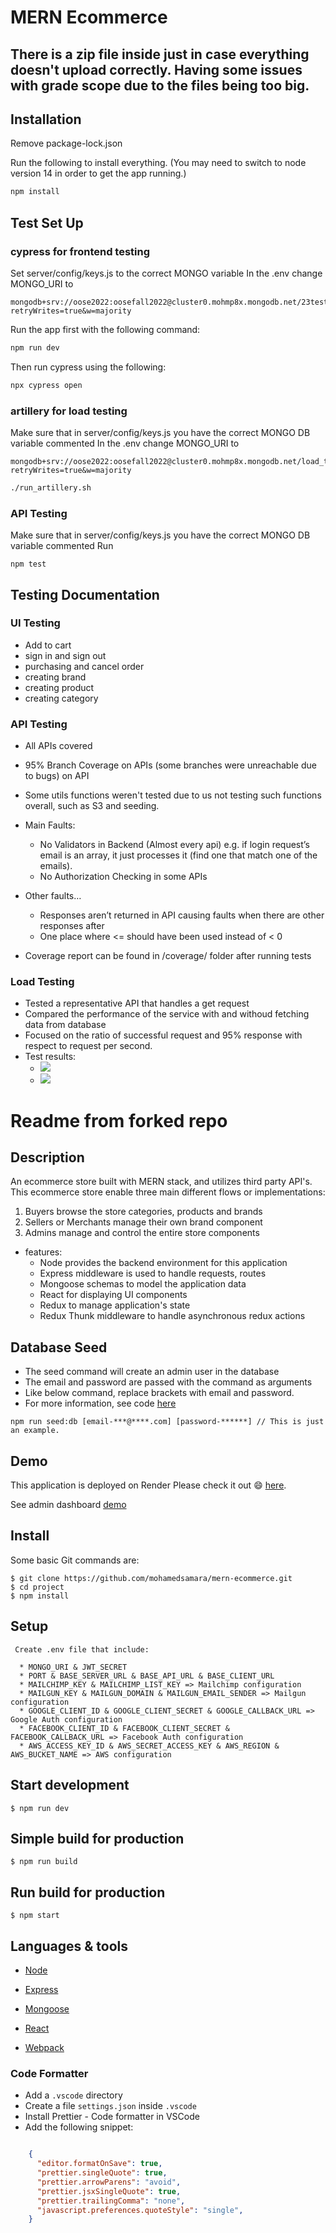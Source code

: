# MERN Ecommerce

## There is a zip file inside just in case everything doesn't upload correctly. Having some issues with grade scope due to the files being too big.

## Installation
Remove package-lock.json

Run the following to install everything. (You may need to switch to node version 14 in order to get the app running.)
```bash
npm install
```


## Test Set Up
### cypress for frontend testing
Set server/config/keys.js to the correct MONGO variable
In the .env change MONGO_URI to 
```
mongodb+srv://oose2022:oosefall2022@cluster0.mohmp8x.mongodb.net/23testing?retryWrites=true&w=majority
```

Run the app first with the following command:
```bash
npm run dev
```

Then run cypress using the following:
```bash
npx cypress open
```

### artillery for load testing
Make sure that in server/config/keys.js you have the correct MONGO DB variable commented
In the .env change MONGO_URI to 
```
mongodb+srv://oose2022:oosefall2022@cluster0.mohmp8x.mongodb.net/load_testing?retryWrites=true&w=majority
```
```bash
./run_artillery.sh
```


### API Testing
Make sure that in server/config/keys.js you have the correct MONGO DB variable commented
Run
```
npm test
```



## Testing Documentation

### UI Testing
- Add to cart
- sign in and sign out
- purchasing and cancel order
- creating brand
- creating product
- creating category

### API Testing
- All APIs covered
- 95% Branch Coverage on APIs (some branches were unreachable due to bugs) on API
- Some utils functions weren't tested due to us not testing such functions overall, such as S3 and seeding.
- Main Faults:
  - No Validators in Backend (Almost every api)
    e.g. if login request’s email is an array, it just processes it (find one that match one of the emails).
  - No Authorization Checking in some APIs

- Other faults…
  - Responses aren’t returned in API causing faults when there are other responses after
  - One place where <= should have been used instead of < 0


- Coverage report can be found in /coverage/ folder after running tests


### Load Testing
- Tested a representative API that handles a get request
- Compared the performance of the service with and withoud fetching data from database
- Focused on the ratio of successful request and 95% response with respect to request per second. 
- Test results:
  - ![](./load_testing/success_rate.png)
  - ![](./load_testing/p95res_time.png)














# Readme from forked repo
## Description

An ecommerce store built with MERN stack, and utilizes third party API's. This ecommerce store enable three main different flows or implementations:

1. Buyers browse the store categories, products and brands
2. Sellers or Merchants manage their own brand component
3. Admins manage and control the entire store components 


* features:
  * Node provides the backend environment for this application
  * Express middleware is used to handle requests, routes
  * Mongoose schemas to model the application data
  * React for displaying UI components
  * Redux to manage application's state
  * Redux Thunk middleware to handle asynchronous redux actions


## Database Seed

* The seed command will create an admin user in the database
* The email and password are passed with the command as arguments
* Like below command, replace brackets with email and password. 
* For more information, see code [here](server/utils/seed.js)

```
npm run seed:db [email-***@****.com] [password-******] // This is just an example.
```

## Demo

This application is deployed on Render Please check it out :smile: [here](https://mern-store.onrender.com).

See admin dashboard [demo](https://mernstore-bucket.s3.us-east-2.amazonaws.com/admin.mp4)

## Install

Some basic Git commands are:

```
$ git clone https://github.com/mohamedsamara/mern-ecommerce.git
$ cd project
$ npm install
```

## Setup

```
 Create .env file that include:

  * MONGO_URI & JWT_SECRET
  * PORT & BASE_SERVER_URL & BASE_API_URL & BASE_CLIENT_URL
  * MAILCHIMP_KEY & MAILCHIMP_LIST_KEY => Mailchimp configuration
  * MAILGUN_KEY & MAILGUN_DOMAIN & MAILGUN_EMAIL_SENDER => Mailgun configuration
  * GOOGLE_CLIENT_ID & GOOGLE_CLIENT_SECRET & GOOGLE_CALLBACK_URL => Google Auth configuration
  * FACEBOOK_CLIENT_ID & FACEBOOK_CLIENT_SECRET & FACEBOOK_CALLBACK_URL => Facebook Auth configuration
  * AWS_ACCESS_KEY_ID & AWS_SECRET_ACCESS_KEY & AWS_REGION & AWS_BUCKET_NAME => AWS configuration
```

## Start development

```
$ npm run dev
```

## Simple build for production

```
$ npm run build
```

## Run build for production

```
$ npm start
```


## Languages & tools

- [Node](https://nodejs.org/en/)

- [Express](https://expressjs.com/)

- [Mongoose](https://mongoosejs.com/)

- [React](https://reactjs.org/)

- [Webpack](https://webpack.js.org/)


### Code Formatter

- Add a `.vscode` directory
- Create a file `settings.json` inside `.vscode`
- Install Prettier - Code formatter in VSCode
- Add the following snippet:  

```json

    {
      "editor.formatOnSave": true,
      "prettier.singleQuote": true,
      "prettier.arrowParens": "avoid",
      "prettier.jsxSingleQuote": true,
      "prettier.trailingComma": "none",
      "javascript.preferences.quoteStyle": "single",
    }

```

